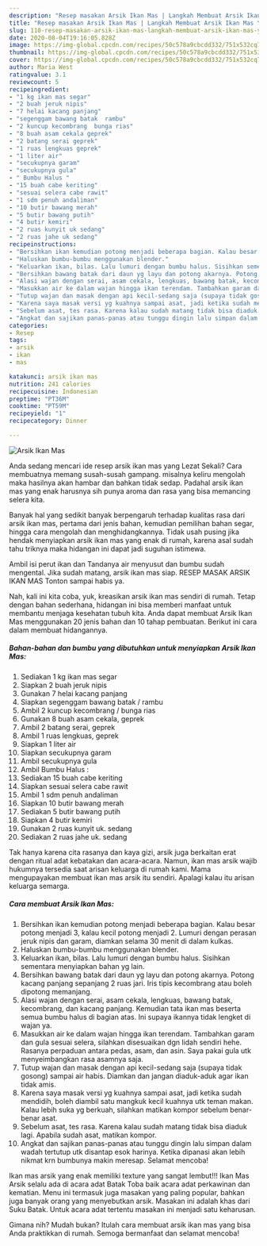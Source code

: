 ```yaml
---
description: "Resep masakan Arsik Ikan Mas | Langkah Membuat Arsik Ikan Mas Yang Enak Dan Lezat"
title: "Resep masakan Arsik Ikan Mas | Langkah Membuat Arsik Ikan Mas Yang Enak Dan Lezat"
slug: 110-resep-masakan-arsik-ikan-mas-langkah-membuat-arsik-ikan-mas-yang-enak-dan-lezat
date: 2020-08-04T19:16:05.828Z
image: https://img-global.cpcdn.com/recipes/50c578a9cbcdd332/751x532cq70/arsik-ikan-mas-foto-resep-utama.jpg
thumbnail: https://img-global.cpcdn.com/recipes/50c578a9cbcdd332/751x532cq70/arsik-ikan-mas-foto-resep-utama.jpg
cover: https://img-global.cpcdn.com/recipes/50c578a9cbcdd332/751x532cq70/arsik-ikan-mas-foto-resep-utama.jpg
author: Maria West
ratingvalue: 3.1
reviewcount: 5
recipeingredient:
- "1 kg ikan mas segar"
- "2 buah jeruk nipis"
- "7 helai kacang panjang"
- "segenggam bawang batak  rambu"
- "2 kuncup kecombrang  bunga rias"
- "8 buah asam cekala geprek"
- "2 batang serai geprek"
- "1 ruas lengkuas geprek"
- "1 liter air"
- "secukupnya garam"
- "secukupnya gula"
- " Bumbu Halus "
- "15 buah cabe keriting"
- "sesuai selera cabe rawit"
- "1 sdm penuh andaliman"
- "10 butir bawang merah"
- "5 butir bawang putih"
- "4 butir kemiri"
- "2 ruas kunyit uk sedang"
- "2 ruas jahe uk sedang"
recipeinstructions:
- "Bersihkan ikan kemudian potong menjadi beberapa bagian. Kalau besar potong menjadi 3, kalau kecil potong menjadi 2. Lumuri dengan perasan jeruk nipis dan garam, diamkan selama 30 menit di dalam kulkas."
- "Haluskan bumbu-bumbu menggunakan blender."
- "Keluarkan ikan, bilas. Lalu lumuri dengan bumbu halus. Sisihkan sementara menyiapkan bahan yg lain."
- "Bersihkan bawang batak dari daun yg layu dan potong akarnya. Potong kacang panjang sepanjang 2 ruas jari. Iris tipis kecombrang atau boleh dipotong memanjang."
- "Alasi wajan dengan serai, asam cekala, lengkuas, bawang batak, kecombrang, dan kacang panjang. Kemudian tata ikan mas beserta semua bumbu halus di bagian atas. Ini supaya ikannya tidak lengket di wajan ya."
- "Masukkan air ke dalam wajan hingga ikan terendam. Tambahkan garam dan gula sesuai selera, silahkan disesuaikan dgn lidah sendiri hehe. Rasanya perpaduan antara pedas, asam, dan asin. Saya pakai gula utk menyeimbangkan rasa asamnya saja."
- "Tutup wajan dan masak dengan api kecil-sedang saja (supaya tidak gosong) sampai air habis. Diamkan dan jangan diaduk-aduk agar ikan tidak amis."
- "Karena saya masak versi yg kuahnya sampai asat, jadi ketika sudah mendidih, boleh diambil satu mangkuk kecil kuahnya utk teman makan. Kalau lebih suka yg berkuah, silahkan matikan kompor sebelum benar-benar asat."
- "Sebelum asat, tes rasa. Karena kalau sudah matang tidak bisa diaduk lagi. Apabila sudah asat, matikan kompor."
- "Angkat dan sajikan panas-panas atau tunggu dingin lalu simpan dalam wadah tertutup utk disantap esok harinya. Ketika dipanasi akan lebih nikmat krn bumbunya makin meresap. Selamat mencoba!"
categories:
- Resep
tags:
- arsik
- ikan
- mas

katakunci: arsik ikan mas 
nutrition: 241 calories
recipecuisine: Indonesian
preptime: "PT36M"
cooktime: "PT59M"
recipeyield: "1"
recipecategory: Dinner

---
```



![Arsik Ikan Mas](https://img-global.cpcdn.com/recipes/50c578a9cbcdd332/751x532cq70/arsik-ikan-mas-foto-resep-utama.jpg)

Anda sedang mencari ide resep arsik ikan mas yang Lezat Sekali? Cara membuatnya memang susah-susah gampang. misalnya keliru mengolah maka hasilnya akan hambar dan bahkan tidak sedap. Padahal arsik ikan mas yang enak harusnya sih punya aroma dan rasa yang bisa memancing selera kita.

Banyak hal yang sedikit banyak berpengaruh terhadap kualitas rasa dari arsik ikan mas, pertama dari jenis bahan, kemudian pemilihan bahan segar, hingga cara mengolah dan menghidangkannya. Tidak usah pusing jika hendak menyiapkan arsik ikan mas yang enak di rumah, karena asal sudah tahu triknya maka hidangan ini dapat jadi suguhan istimewa.

Ambil isi perut ikan dan Tandanya air menyusut dan bumbu sudah mengental. Jika sudah matang, arsik ikan mas siap. RESEP MASAK ARSIK IKAN MAS Tonton sampai habis ya.


Nah, kali ini kita coba, yuk, kreasikan arsik ikan mas sendiri di rumah. Tetap dengan bahan sederhana, hidangan ini bisa memberi manfaat untuk membantu menjaga kesehatan tubuh kita. Anda dapat membuat Arsik Ikan Mas menggunakan 20 jenis bahan dan 10 tahap pembuatan. Berikut ini cara dalam membuat hidangannya.

<!--inarticleads1-->

##### Bahan-bahan dan bumbu yang dibutuhkan untuk menyiapkan Arsik Ikan Mas:

1. Sediakan 1 kg ikan mas segar
1. Siapkan 2 buah jeruk nipis
1. Gunakan 7 helai kacang panjang
1. Siapkan segenggam bawang batak / rambu
1. Ambil 2 kuncup kecombrang / bunga rias
1. Gunakan 8 buah asam cekala, geprek
1. Ambil 2 batang serai, geprek
1. Ambil 1 ruas lengkuas, geprek
1. Siapkan 1 liter air
1. Siapkan secukupnya garam
1. Ambil secukupnya gula
1. Ambil  Bumbu Halus :
1. Sediakan 15 buah cabe keriting
1. Siapkan sesuai selera cabe rawit
1. Ambil 1 sdm penuh andaliman
1. Siapkan 10 butir bawang merah
1. Sediakan 5 butir bawang putih
1. Siapkan 4 butir kemiri
1. Gunakan 2 ruas kunyit uk. sedang
1. Sediakan 2 ruas jahe uk. sedang


Tak hanya karena cita rasanya dan kaya gizi, arsik juga berkaitan erat dengan ritual adat kebatakan dan acara-acara. Namun, ikan mas arsik wajib hukumnya tersedia saat arisan keluarga di rumah kami. Mama mengupayakan membuat ikan mas arsik itu sendiri. Apalagi kalau itu arisan keluarga semarga. 

<!--inarticleads2-->

##### Cara membuat Arsik Ikan Mas:

1. Bersihkan ikan kemudian potong menjadi beberapa bagian. Kalau besar potong menjadi 3, kalau kecil potong menjadi 2. Lumuri dengan perasan jeruk nipis dan garam, diamkan selama 30 menit di dalam kulkas.
1. Haluskan bumbu-bumbu menggunakan blender.
1. Keluarkan ikan, bilas. Lalu lumuri dengan bumbu halus. Sisihkan sementara menyiapkan bahan yg lain.
1. Bersihkan bawang batak dari daun yg layu dan potong akarnya. Potong kacang panjang sepanjang 2 ruas jari. Iris tipis kecombrang atau boleh dipotong memanjang.
1. Alasi wajan dengan serai, asam cekala, lengkuas, bawang batak, kecombrang, dan kacang panjang. Kemudian tata ikan mas beserta semua bumbu halus di bagian atas. Ini supaya ikannya tidak lengket di wajan ya.
1. Masukkan air ke dalam wajan hingga ikan terendam. Tambahkan garam dan gula sesuai selera, silahkan disesuaikan dgn lidah sendiri hehe. Rasanya perpaduan antara pedas, asam, dan asin. Saya pakai gula utk menyeimbangkan rasa asamnya saja.
1. Tutup wajan dan masak dengan api kecil-sedang saja (supaya tidak gosong) sampai air habis. Diamkan dan jangan diaduk-aduk agar ikan tidak amis.
1. Karena saya masak versi yg kuahnya sampai asat, jadi ketika sudah mendidih, boleh diambil satu mangkuk kecil kuahnya utk teman makan. Kalau lebih suka yg berkuah, silahkan matikan kompor sebelum benar-benar asat.
1. Sebelum asat, tes rasa. Karena kalau sudah matang tidak bisa diaduk lagi. Apabila sudah asat, matikan kompor.
1. Angkat dan sajikan panas-panas atau tunggu dingin lalu simpan dalam wadah tertutup utk disantap esok harinya. Ketika dipanasi akan lebih nikmat krn bumbunya makin meresap. Selamat mencoba!


Ikan mas arsik yang enak memiliki texture yang sangat lembut!!! Ikan Mas Arsik selalu ada di acara adat Batak Toba baik acara adat perkawinan dan kematian. Menu ini termasuk juga masakan yang paling popular, bahkan juga banyak orang yang menyebutkan arsik. Masakan ini adalah khas dari Suku Batak. Untuk acara adat tertentu masakan ini menjadi satu keharusan. 

Gimana nih? Mudah bukan? Itulah cara membuat arsik ikan mas yang bisa Anda praktikkan di rumah. Semoga bermanfaat dan selamat mencoba!
